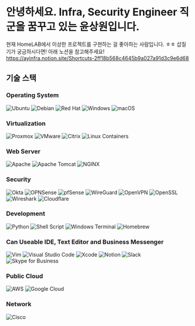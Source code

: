 # 안녕하세요. Infra, Security Engineer 직군을 꿈꾸고 있는 윤상원입니다.
현재 HomeLAB에서 이상한 프로젝트를 구현하는 걸 좋아하는 사람입니다. ㅎㅎ
삽질기가 궁금하시다면! 아래 노션을 참고해주세요!
https://ayinfra.notion.site/Shortcuts-2ff18b568c4645b9a027a91d3c9e6d68
## 기술 스택 

### Operating System
![Ubuntu](https://a11ybadges.com/badge?logo=ubuntu) ![Debian](https://a11ybadges.com/badge?logo=debian) ![Red Hat](https://a11ybadges.com/badge?logo=redhat) ![Windows](https://a11ybadges.com/badge?logo=windows) ![macOS](https://a11ybadges.com/badge?logo=macos)

### Virtualization
![Proxmox](https://a11ybadges.com/badge?logo=proxmox) ![VMware](https://a11ybadges.com/badge?logo=vmware) ![Citrix](https://a11ybadges.com/badge?logo=citrix) ![Linux Containers](https://a11ybadges.com/badge?logo=linuxcontainers)

### Web Server 
![Apache](https://a11ybadges.com/badge?logo=apache) ![Apache Tomcat](https://a11ybadges.com/badge?logo=apachetomcat) ![NGINX](https://a11ybadges.com/badge?logo=nginx)

### Security 
![Okta](https://a11ybadges.com/badge?logo=okta) ![OPNSense](https://a11ybadges.com/badge?logo=opnsense) ![pfSense](https://a11ybadges.com/badge?logo=pfsense) ![WireGuard](https://a11ybadges.com/badge?logo=wireguard) ![OpenVPN](https://a11ybadges.com/badge?logo=openvpn)
![OpenSSL](https://a11ybadges.com/badge?logo=openssl) ![Wireshark](https://a11ybadges.com/badge?logo=wireshark) ![Cloudflare](https://a11ybadges.com/badge?logo=cloudflare) 

### Development
![Python](https://a11ybadges.com/badge?logo=python) ![Shell Script](https://img.shields.io/badge/shell_script-%23121011.svg?style=for-the-badge&logo=gnu-bash&logoColor=white) ![Windows Terminal](https://a11ybadges.com/badge?logo=windowsterminal)
 ![Homebrew](https://a11ybadges.com/badge?logo=homebrew)

### Can Useable IDE, Text Editor and Business Messenger
![Vim](https://a11ybadges.com/badge?logo=vim) ![Visual Studio Code](https://a11ybadges.com/badge?logo=visualstudiocode) ![Xcode](https://a11ybadges.com/badge?logo=xcode) ![Notion](https://a11ybadges.com/badge?logo=notion) ![Slack](https://a11ybadges.com/badge?logo=slack)
![Skype for Business](https://a11ybadges.com/badge?logo=skypeforbusiness) 

### Public Cloud
![AWS](https://img.shields.io/badge/AWS-%23FF9900.svg?style=for-the-badge&logo=amazon-aws&logoColor=white) ![Google Cloud](https://img.shields.io/badge/GoogleCloud-%234285F4.svg?style=for-the-badge&logo=google-cloud&logoColor=white)

### Network
![Cisco](https://a11ybadges.com/badge?logo=cisco) 


